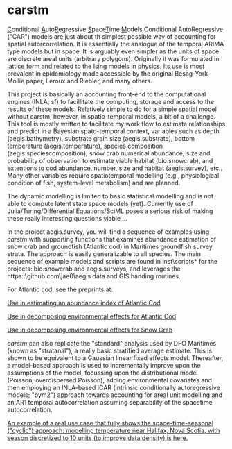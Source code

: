 # carstm

<u>C</u>onditional <u>A</u>uto<u>R</u>egressive <u>S</u>pace<u>T</u>ime <u>M</u>odels
Conditional AutoRegressive ("CAR") models are just about th simplest possible way of accounting for spatial autorcorrelation. It is essentially the analogue of the temporal ARIMA type models but in space. It is arguably even simpler as the units of space are discrete areal units (arbitrary polygons). Originally it was formulated in lattice form and related to the Ising models in physics. Its use is most prevalent in epidemiology made accessible by the original Besag-York-Mollie paper, Leroux and Riebler, and many others.

This project is basically an accounting front-end to the computational engines (INLA, sf) to facillitate the computing, storage and access to the results of these models. Relatively simple to do for a simple spatial model without carstm, however, in spatio-temporal models, a bit of a challenge. This tool is mostly written to facilitate my work flow to estimate relationships and predict in a Bayesian spato-temporal context, variables such as depth (aegis.bathymetry), substrate grain size (aegis.substrate), bottom temperature (aegis.temperature), species composition (aegis.speciescomposition), snow crab numerical abundance, size and probability of observation to estimate viable habitat (bio.snowcrab), and extentions to cod abundance, number, size and habitat (aegis.survey), etc.. Many other variables require spatiotemporal modelling (e.g., physiological condition of fish, system-level metabolism) and are planned.  

The dynamic modelling is limited to basic statistical modelling and is not able to compute latent state space models (yet). Currently use of Julia/Turing/Differential Equations/SciML poses a serious risk of making these really interesting questions viable ...   


In the project aegis.survey, you will find a sequence of examples using *carstm* with supporting functions that examines abundance estimation of snow crab and groundfish (Atlantic cod) in
Maritimes groundfish survey strata. The approach is easily generalizable to all species. The main sequence of example models and scripts are found in inst\scripts\* for the projects: bio.snowcrab and aegis.surveys, and leverages the https::\github.com\jae0\aegis data and GIS handing routines.

For Atlantic cod, see the preprints at: 

[Use in estimating an abundance index of Atlantic Cod](https://doi.org/10.1101/2022.05.05.490753)
 
[Use in decomposing environmental effects for Atlantic Cod](https://doi.org/10.1101/2022.04.21.488963)

[Use in decomposing environmental effects for Snow Crab](https://doi.org/10.1101/2022.12.20.520893)


*carstm* can also replicate the "standard" analysis used by DFO Maritimes (known as "stratanal"), a really basic stratified average estimate. This is shown to be equivalent to a Gaussian linear fixed effects model. Thereafter, a model-based approach is used to incrementally improve upon the assumptions of the model, focussing upon the distributional model (Poisson, overdispersed Poisson), adding environmental covariates and then employing an INLA-based ICAR (intrinsic conditionally autoregressive models; "bym2") approach towards accounting for areal unit modelling and an AR1 temporal autocorrelation assuming separability of the spacetime autocorrelation.


[An example of a real use case that fully shows the space-time-seasonal ("cyclic") approach: modelling temperature near Halifax, Nova Scotia, with season discretized to 10 units (to improve data density) is here.](inst/scripts/example_temperature_carstm.md)  
